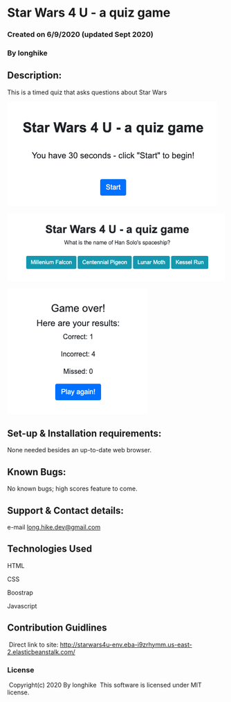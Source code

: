# Star Wars 4 U - a quiz game

### Created on 6/9/2020 (updated Sept 2020)

### By longhike

## Description:

This is a timed quiz that asks questions about Star Wars

![start screen](./images/start-screen-ss.png)

![question sample](./images/question-sample-ss.png)

![game over](./images/game-ended-ss.png)

## Set-up & Installation requirements:

None needed besides an up-to-date web browser.

## Known Bugs:

No known bugs; high scores feature to come. 

## Support & Contact details:

e-mail long.hike.dev@gmail.com

## Technologies Used

HTML

CSS

Boostrap

Javascript

## Contribution Guidlines 
​
Direct link to site:
http://starwars4u-env.eba-i9zrhymm.us-east-2.elasticbeanstalk.com/
​
### License
​
Copyright(c) 2020 By longhike
​
This software is licensed under MIT license.
